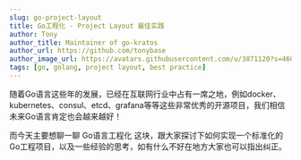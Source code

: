 ```yaml
---
slug: go-project-layout
title: Go工程化 - Project Layout 最佳实践
author: Tony
author_title: Maintainer of go-kratos
author_url: https://github.com/tonybase
author_image_url: https://avatars.githubusercontent.com/u/3871120?s=460&v=4
tags: [go, golang, project layout, best practice]
---
```


随着Go语言这些年的发展，已经在互联网行业中占有一席之地，例如docker、kubernetes、consul、etcd、grafana等等这些非常优秀的开源项目，我们相信未来Go语言肯定也会越来越好！

而今天主要想聊一聊 Go语言工程化 这块，跟大家探讨下如何实现一个标准化的 Go工程项目，以及一些经验的思考，如有什么不好在地方大家也可以指出纠正。


